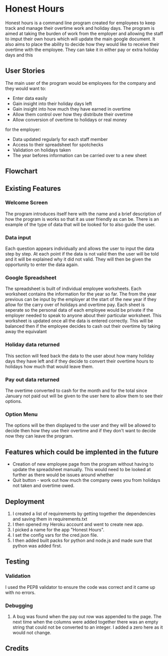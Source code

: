 # Honest Hours

Honest hours is a command line program created for employees to keep track and manage their overtime work and holiday days. The program is aimed at taking the burden of work from the employer and allowing the staff to imput their own hours which will update the main google document. It also aims to place the ability to decide how they would like to receive their overtime with the employee. They can take it in either pay or extra holiday days and this

## User Stories

The main user of the program would be employees for the company and they would want to:
- Enter data easily 
- Gain insight into their holiday days left
- Gain insight into how much they have earned in overtime
- Allow them control over how they distribute their overtime
- Allow conversion of overtime to holidays or real money

for the employer:
- Data updated regularly for each staff member
- Access to their spreadsheet for spotchecks
- Validation on holidays taken
- The year befores information can be carried over to a new sheet

## Flowchart


## Existing Features

### Welcome Screen

The program introduces itself here with the name and a brief description of how the program is works so that it as user friendly as can be. There is an example of the type of data that will be looked for to also guide the user.

### Data input 

Each question appears individually and allows the user to input the data step by step. At each point if the data is not valid then the user will be told and it will be explained why it did not valid. They will then be given the opportunity to enter the data again.

### Google Spreadsheet

The spreadsheet is built of individual employee worksheets. Each worksheet contains the information for the year so far. The from the year previous can be input by the employer at the start of the new year if they allow for the carry over of holidays and overtime pay. Each sheet is seperate so the personal data of each employee would be private if the employer needed to speak to anyone about their particular worksheet. This worksheet is updated once all the data is entered correctly. This will be balanced then if the employee decides to cash out their overtime by taking away the equivalant 

### Holiday data returned

This section will feed back the data to the user about how many holiday days they have left and if they decide to convert their overtime hours to holidays how much that would leave them. 

### Pay out data returned

The overtime converted to cash for the month and for the total since January not paid out will be given to the user here to allow them to see their options.

### Option Menu

The options will be then displayed to the user and they will be allowed to decide then how they use their overtime and if they don't want to decide now they can leave the program. 


## Features which could be implented in the future

- Creation of new employee page from the program without having to update the spreadsheet manually. This would need to be looked at further as there would be issues around whether
- Quit button - work out how much the company owes you from holidays not taken and overtime owed.


## Deployment 

 1. I created a list of requirements by getting together the dependencies and saving them in requirements.txt
 2. I then opened my Heroku account and went to create new app.
 3. I picked a name for the app "Honest Hours".
 4. I set the config vars for the cred.json file.
 5. I then added built packs for python and node.js and made sure that python was added first.

## Testing
### Validation
I used the PEP8 validator to ensure the code was correct and it came up with no errors.













### Debugging

1. A bug was found when the pay out row was appended to the page. The next time when the columns were added together there was an empty string that could not be converted to an integer. I added a zero here as it would not change.


## Credits








